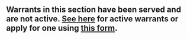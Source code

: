 ## Warrants in this section have been served and are not active. [See here](https://github.com/koala4lif/Provincial-Court-of-British-Columbia/tree/main/Warrants/Active) for active warrants or apply for one using [this form](https://docs.google.com/forms/d/1g_g7-zQcjHkon_UNkfv3Rz0zPRNg5kvxORyE4AWyUIs/edit).

